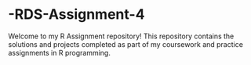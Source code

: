 # -RDS-Assignment-4
Welcome to my R Assignment repository!  This repository contains the solutions and projects completed as part of my coursework and practice assignments in R programming.
